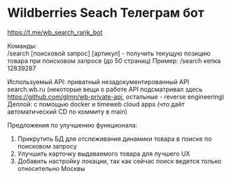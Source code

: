 # Wildberries Seach Телеграм бот
https://t.me/wb_search_rank_bot

Команды: <br>
/search [поисковой запрос] [артикул] - получить текущую позицию товара при поисковом запросе (до 50 страниц)
Пример: /search кепка 12839287

Используемый API: приватный незадокументированный API search.wb.ru (некоторые вещи о работе API подсматривал здесь https://github.com/glmn/wb-private-api, остальные - reverse engineering) <br>
Деплой: с помощью docker и timeweb cloud apps (что даёт автоматический CD по коммиту в main) <br>

Предложения по улучшению функционала:
1. Прикрутить БД для отслеживания динамики товара в поиске по поисковом запросу
2. Улучшить карточку выдаваемого товара для лучшего UX
3. Добавить настройку локации, так как сейчас поиск ведется только относительно Москвы
